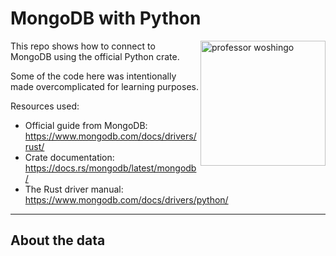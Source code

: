 # MongoDB with Python

<img align="right" width="200" src="https://yt3.googleusercontent.com/ytc/AGIKgqOXF1VtgNKqE1_BFyrcI6388NnKa5zoAwzVDqPJiw=s900-c-k-c0x00ffffff-no-rj" alt="professor woshingo"/>

This repo shows how to connect to MongoDB using the official Python crate.

Some of the code here was intentionally made overcomplicated for learning purposes.

Resources used:

- Official guide from MongoDB: <https://www.mongodb.com/docs/drivers/rust/>
- Crate documentation: <https://docs.rs/mongodb/latest/mongodb/>
- The Rust driver manual: <https://www.mongodb.com/docs/drivers/python/>

---

## About the data
